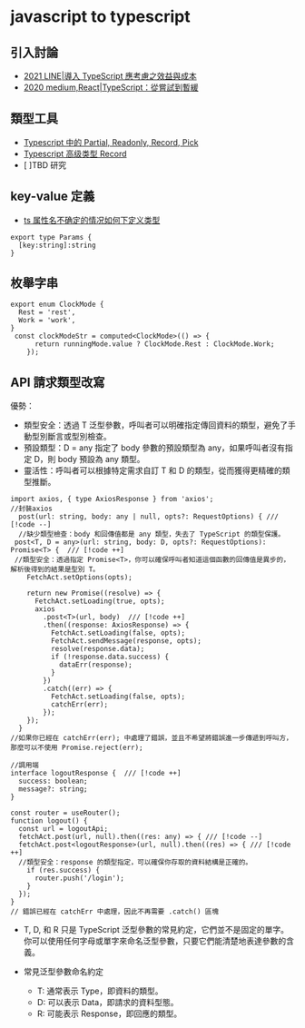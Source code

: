 # javascript to typescript

## 引入討論

- [2021 LINE|導入 TypeScript 應考慮之效益與成本](https://engineering.linecorp.com/zh-hant/blog/benefits-and-costs-to-consider-when-installing-typescript)
- [2020 medium,React|TypeScript：從嘗試到暫緩 ](https://medium.com/ichef/typescript-%E5%BE%9E%E5%98%97%E8%A9%A6%E5%88%B0%E6%9A%AB%E7%B7%A9-331f883f5f9a)



## 類型工具
- [Typescript 中的 Partial, Readonly, Record, Pick](https://juejin.cn/post/6844904066489778183)
- [Typescript 高级类型 Record](https://juejin.cn/post/6844904066489778183)
- [ ]TBD 研究

## key-value 定義
- [ts 属性名不确定的情况如何下定义类型](https://blog.csdn.net/qq_34703156/article/details/122968275)

```
export type Params {
  [key:string]:string
}

```

## 枚舉字串

```
export enum ClockMode {
  Rest = 'rest',
  Work = 'work',
}
 const clockModeStr = computed<ClockMode>(() => {
      return runningMode.value ? ClockMode.Rest : ClockMode.Work;
    });
```


## API 請求類型改寫

優勢：

- 類型安全：透過 T 泛型參數，呼叫者可以明確指定傳回資料的類型，避免了手動型別斷言或型別檢查。
- 預設類型：D = any 指定了 body 參數的預設類型為 any，如果呼叫者沒有指定 D，則 body 預設為 any 類型。
- 靈活性：呼叫者可以根據特定需求自訂 T 和 D 的類型，從而獲得更精確的類型推斷。
```
import axios, { type AxiosResponse } from 'axios';
//封裝axios
  post(url: string, body: any | null, opts?: RequestOptions) { /// [!code --] 
  //缺少類型檢查：body 和回傳值都是 any 類型，失去了 TypeScript 的類型保護。
 post<T, D = any>(url: string, body: D, opts?: RequestOptions): Promise<T> {  /// [!code ++] 
 //類型安全：透過指定 Promise<T>，你可以確保呼叫者知道這個函數的回傳值是異步的，解析後得到的結果是型別 T。
    FetchAct.setOptions(opts);

    return new Promise((resolve) => {
      FetchAct.setLoading(true, opts);
      axios
        .post<T>(url, body)  /// [!code ++]
        .then((response: AxiosResponse) => {
          FetchAct.setLoading(false, opts);
          FetchAct.sendMessage(response, opts);
          resolve(response.data);
          if (!response.data.success) {
            dataErr(response);
          }
        })
        .catch((err) => {
          FetchAct.setLoading(false, opts);
          catchErr(err);
        });
    });
  }
//如果你已經在 catchErr(err); 中處理了錯誤，並且不希望將錯誤進一步傳遞到呼叫方，那麼可以不使用 Promise.reject(err);

//調用端
interface logoutResponse {  /// [!code ++]
  success: boolean;
  message?: string;
}

const router = useRouter();
function logout() {
  const url = logoutApi;
  fetchAct.post(url, null).then((res: any) => { /// [!code --]
  fetchAct.post<logoutResponse>(url, null).then((res) => { /// [!code ++]
  //類型安全：response 的類型指定，可以確保你存取的資料結構是正確的。
    if (res.success) {
      router.push('/login');
    }
  });
}
// 錯誤已經在 catchErr 中處理，因此不再需要 .catch() 區塊

```

- T, D, 和 R 只是 TypeScript 泛型參數的常見約定，它們並不是固定的單字。你可以使用任何字母或單字來命名泛型參數，只要它們能清楚地表達參數的含義。

- 常見泛型參數命名約定
  - T: 通常表示 Type，即資料的類型。
  - D: 可以表示 Data，即請求的資料型態。
  - R: 可能表示 Response，即回應的類型。